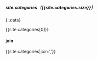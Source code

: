 ##### site.categories（{{site.categories.size}}）
{:.data}

{{site.categories[0]}}

#### join
{{site.categories|join:','}}
